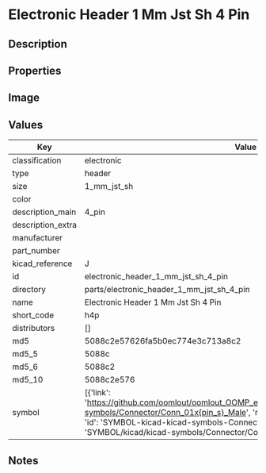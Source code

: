 # Electronic Header 1 Mm Jst Sh 4 Pin

## Description

## Properties


## Image


## Values

| Key | Value |
| --- | --- |
| classification | electronic |
| type | header |
| size | 1_mm_jst_sh |
| color |  |
| description_main | 4_pin |
| description_extra |  |
| manufacturer |  |
| part_number |  |
| kicad_reference | J |
| id | electronic_header_1_mm_jst_sh_4_pin |
| directory | parts/electronic_header_1_mm_jst_sh_4_pin |
| name | Electronic Header 1 Mm Jst Sh 4 Pin |
| short_code | h4p |
| distributors | [] |
| md5 | 5088c2e57626fa5b0ec774e3c713a8c2 |
| md5_5 | 5088c |
| md5_6 | 5088c2 |
| md5_10 | 5088c2e576 |
| symbol | [{'link': 'https://github.com/oomlout/oomlout_OOMP_eda_V2/tree/main/SYMBOL/kicad/kicad-symbols/Connector/Conn_01x{pin_s}_Male', 'name': 'Connector : Conn_01x04_Male', 'id': 'SYMBOL-kicad-kicad-symbols-Connector-Conn_01x04_Male', 'directory': 'SYMBOL/kicad/kicad-symbols/Connector/Conn_01x04_Male/'}] |

## Notes

